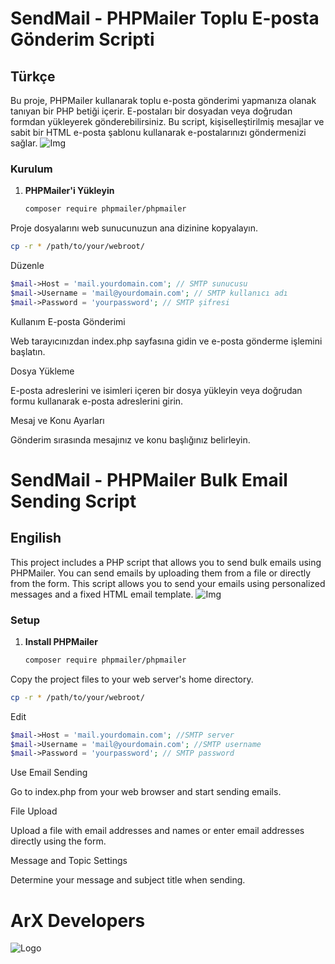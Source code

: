 # SendMail - PHPMailer Toplu E-posta Gönderim Scripti

## Türkçe

Bu proje, PHPMailer kullanarak toplu e-posta gönderimi yapmanıza olanak tanıyan bir PHP betiği içerir. E-postaları bir dosyadan veya doğrudan formdan yükleyerek gönderebilirsiniz. Bu script, kişiselleştirilmiş mesajlar ve sabit bir HTML e-posta şablonu kullanarak e-postalarınızı göndermenizi sağlar.
![Img](https://i.hizliresim.com/9eu1ak1.jpg)

### Kurulum

1. **PHPMailer'i Yükleyin**
   
   ```bash
   composer require phpmailer/phpmailer
   ```

Proje dosyalarını web sunucunuzun ana dizinine kopyalayın.

   ```bash
cp -r * /path/to/your/webroot/
```
Düzenle
```php 
$mail->Host = 'mail.yourdomain.com'; // SMTP sunucusu
$mail->Username = 'mail@yourdomain.com'; // SMTP kullanıcı adı
$mail->Password = 'yourpassword'; // SMTP şifresi
```

Kullanım
E-posta Gönderimi

Web tarayıcınızdan index.php sayfasına gidin ve e-posta gönderme işlemini başlatın.

Dosya Yükleme

E-posta adreslerini ve isimleri içeren bir dosya yükleyin veya doğrudan formu kullanarak e-posta adreslerini girin.

Mesaj ve Konu Ayarları

Gönderim sırasında mesajınız ve konu başlığınız belirleyin.

# SendMail - PHPMailer Bulk Email Sending Script

## Engilish

This project includes a PHP script that allows you to send bulk emails using PHPMailer. You can send emails by uploading them from a file or directly from the form. This script allows you to send your emails using personalized messages and a fixed HTML email template.
![Img](https://i.hizliresim.com/4ccvywq.jpg)

### Setup

1. **Install PHPMailer**
   
   ```bash
   composer require phpmailer/phpmailer
   ```

Copy the project files to your web server's home directory.

   ```bash
cp -r * /path/to/your/webroot/
```
Edit
```php 
$mail->Host = 'mail.yourdomain.com'; //SMTP server
$mail->Username = 'mail@yourdomain.com'; //SMTP username
$mail->Password = 'yourpassword'; // SMTP password
```

Use
Email Sending

Go to index.php from your web browser and start sending emails.

File Upload

Upload a file with email addresses and names or enter email addresses directly using the form.

Message and Topic Settings

Determine your message and subject title when sending.

# ArX Developers


  
![Logo](https://arxdevelopers.github.io/assets/img/arx-logo.png)

    